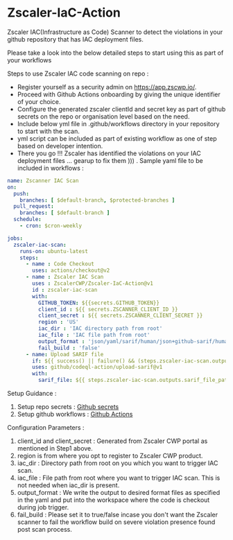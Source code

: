 # Zscaler-IaC-Action

Zscaler IAC(Infrastructure as Code) Scanner to detect the violations in your github
repository that has IAC deployment files.

Please take a look into the below detailed steps to start using this as part of your workflows

Steps to use Zscaler IAC code scanning on repo :

- Register yourself as a security admin on https://app.zscwp.io/.
- Proceed with Github Actions onboarding by giving the unique identifier of your choice.
- Configure the generated zscaler clientId and secret key as part of github secrets on the repo or organisation level based on the need.
- Include below yml file in .github/workflows directory in your repository to start with the scan.
- yml script can be included as part of existing workflow as one of step based on developer intention.
- There you go !!! Zscaler has identified the violations on your IAC deployment files ... gearup to fix them ))) .
  Sample yaml file to be included in workflows :
```yaml
name: Zscanner IAC Scan
on:
  push:
    branches: [ $default-branch, $protected-branches ]
  pull_request:
    branches: [ $default-branch ]  
  schedule:
    - cron: $cron-weekly

jobs:
  zscaler-iac-scan:
    runs-on: ubuntu-latest
    steps:
      - name : Code Checkout
        uses: actions/checkout@v2
      - name : Zscaler IAC Scan
        uses : ZscalerCWP/Zscaler-IaC-Action@v1
        id : zscaler-iac-scan
        with:
          GITHUB_TOKEN: ${{secrets.GITHUB_TOKEN}}
          client_id : ${{ secrets.ZSCANNER_CLIENT_ID }}
          client_secret : ${{ secrets.ZSCANNER_CLIENT_SECRET }}
          region : 'US'
          iac_dir : 'IAC directory path from root'
          iac_file : 'IAC file path from root'
          output_format : 'json/yaml/sarif/human/json+github-sarif/human+github-sarif'
          fail_build : 'false'
      - name: Upload SARIF file
        if: ${{ success() || failure() && (steps.zscaler-iac-scan.outputs.sarif_file_path != '') }}
        uses: github/codeql-action/upload-sarif@v1
        with:
          sarif_file: ${{ steps.zscaler-iac-scan.outputs.sarif_file_path }}
```

Setup Guidance :

1. Setup repo secrets : [Github secrets](https://docs.github.com/en/free-pro-team@latest/actions/reference/encrypted-secrets)
2. Setup github workflows : [Github Actions](https://docs.github.com/en/actions/learn-github-actions/)

Configuration Parameters :

1. client_id and client_secret : Generated from Zscaler CWP portal as mentioned in Step1 above.
2. region is from where you opt to register to Zscaler CWP product.
3. iac_dir : Directory path from root on you which you want to trigger IAC scan.
4. iac_file : File path from root where you want to trigger IAC scan. This is not needed when iac_dir is present.
5. output_format : We write the output to desired format files as specified in the yaml and put into the workspace where the code is checkout during job trigger.
6. fail_build : Please set it to true/false incase you don't want the Zscaler scanner to fail the workflow build on severe violation presence found post scan process.
